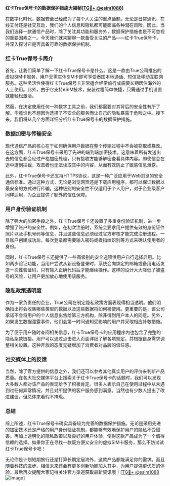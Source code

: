 **红卡True保号卡的数据保护措施大揭秘[[TG💪+ @esim1088](https://t.me/s/esim1088)]**

在数字化时代，数据安全已经成为了每个人关注的重点话题。无论是日常通讯、在线支付还是社交互动，我们的个人信息和隐私都可能面临各种潜在风险。因此，当我们选择一款通信产品时，除了关注其功能和服务外，数据保护措施也是不可忽视的重要因素之一。今天我们就来聊聊一款备受关注的产品——红卡True保号卡，并深入探讨它是否具备可靠的数据保护机制。

### 红卡True保号卡简介

首先，让我们简单了解一下红卡True保号卡是什么。这是一款由True公司推出的虚拟SIM卡服务，用户无需实体SIM卡即可享受泰国本地通话、短信及移动互联网服务。这种灵活性使得红卡True保号卡非常适合经常旅行或需要长期居住海外的人士使用。此外，由于它支持eSIM技术，安装过程简单快捷，只需通过手机设置就能轻松激活。

然而，在决定使用任何一种数字工具之前，我们都需要对其背后的安全性有所了解。毕竟谁也不想因为选择了不安全的服务而让自己的隐私暴露于危险之中。接下来，我们将从几个方面详细分析红卡True保号卡的数据保护措施。

### 数据加密与传输安全

现代通信产品的核心在于如何确保用户数据在整个传输过程中不会被窃取或篡改。在这方面，红卡True保号卡采用了先进的端到端加密技术。这意味着所有发送出去的信息都会经过严格加密处理，只有接收方能够解密查看具体内容。即使信息在途中遭到拦截，攻击者也无法读取其中的内容，从而有效防止了敏感信息泄露。

此外，红卡True保号卡还支持HTTPS协议，这是一种广泛应用于Web浏览的安全通信标准。通过这种方式，无论是浏览网页还是下载应用程序，都可以保证数据以最安全的方式进行传输。这种级别的安全性不仅适用于个人用户，对于企业级客户同样适用，为企业提供了额外的信任保障。

### 用户身份验证机制

除了强大的加密手段之外，红卡True保号卡还设置了多重身份验证机制，进一步增强了账户的安全性。例如，在初次注册时，系统会要求用户提供有效的身份证件照片以及手机号码等信息，并且这些信息必须经过官方审核才能完成注册流程。一旦账户创建成功后，每次登录都需要输入密码或者指纹识别等方式来确认使用者的身份。

同时，红卡True保号卡还提供了一些高级别的安全选项供用户自行选择启用。比如两步验证功能，当用户尝试从新设备登录时，系统会向绑定的邮箱或备用电话发送一次性验证码，只有输入正确代码后才能继续操作。这样的设计大大降低了被盗号的风险，让用户更加放心地使用该服务。

### 隐私政策透明度

作为一家负责任的企业，True公司在制定隐私政策方面表现得相当透明。他们明确指出将会收集哪些类型的数据以及这些数据将如何被使用。更重要的是，该公司承诺不会将用户的个人信息出售给第三方机构，除非得到用户本人的同意。另外，如果发生数据泄露事件，他们会第一时间通知受影响的用户并采取相应补救措施。

为了便于用户随时查阅相关信息，红卡True保号卡的应用程序内也包含了完整的隐私条款链接。用户可以通过点击进入页面详细了解各项规定，并根据自身需求调整相关设置。这种开放的态度无疑增加了消费者对品牌的信任感。

### 社交媒体上的反馈

当然，除了官方提供的信息之外，我们还可以参考其他真实用户的评价来判断产品质量。在各大社交媒体平台上搜索关于红卡True保号卡的话题时，我们可以发现大多数人都对该产品的表现给予了积极肯定。很多人表示自己在使用过程中从未遇到过任何异常情况，并且对所提供的客户服务感到满意。当然也有少数人提出了改进建议，但总体来看瑕不掩瑜。

### 总结

综上所述，红卡True保号卡确实具备较为完善的数据保护措施。无论是采用先进的加密技术还是严格的用户身份验证机制，都能够有效地保护用户的隐私不受侵害。再加上透明化的隐私政策以及良好的用户体验，使得这款产品成为了一个值得信赖的选择。如果你正在寻找一款既方便又安全的虚拟SIM卡服务，那么不妨试试红卡True保号卡吧！

无论你是计划短期旅行还是打算长期定居海外，这款产品都能满足你的需求。而且随着科技的进步，相信未来还会有更多创新功能加入其中，为用户提供更优质的体验。最后再次提醒大家记得关注官方渠道获取最新资讯哦！[[TG💪+ @esim1088](https://t.me/s/esim1088) ![Image](https://i.postimg.cc/4NQfJmqS/Snipaste-2025-05-13-00-14-12.png)]